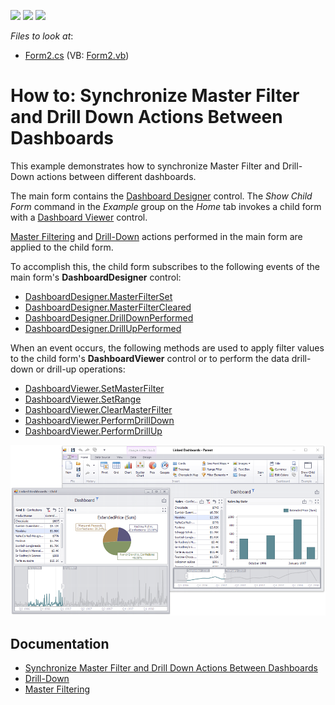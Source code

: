 <!-- default badges list -->
![](https://img.shields.io/endpoint?url=https://codecentral.devexpress.com/api/v1/VersionRange/136464071/18.2.3%2B)
[![](https://img.shields.io/badge/Open_in_DevExpress_Support_Center-FF7200?style=flat-square&logo=DevExpress&logoColor=white)](https://supportcenter.devexpress.com/ticket/details/T830578)
[![](https://img.shields.io/badge/📖_How_to_use_DevExpress_Examples-e9f6fc?style=flat-square)](https://docs.devexpress.com/GeneralInformation/403183)
<!-- default badges end -->
<!-- default file list -->
*Files to look at*:

* [Form2.cs](./CS/WinDashboard_LinkedInteractivity/Form2.cs) (VB: [Form2.vb](./VB/WinDashboard_LinkedInteractivity/Form2.vb))
<!-- default file list end -->

# How to: Synchronize Master Filter and Drill Down Actions Between Dashboards

This example demonstrates how to synchronize Master Filter and Drill-Down actions between different dashboards.

The main form contains the [Dashboard Designer](https://docs.devexpress.com/Dashboard/DevExpress.DashboardWin.DashboardDesigner) control. The _Show Child Form_ command in the _Example_ group on the _Home_ tab invokes a child form with a [Dashboard Viewer](https://docs.devexpress.com/Dashboard/DevExpress.DashboardWin.DashboardViewer) control.

[Master Filtering](https://docs.devexpress.com/Dashboard/15702/creating-dashboards/creating-dashboards-in-the-winforms-designer/interactivity/master-filtering) and 
[Drill-Down](https://docs.devexpress.com/Dashboard/15703/creating-dashboards/creating-dashboards-in-the-winforms-designer/interactivity/drill-down) actions performed in the main form are applied to the child form.

To accomplish this, the child form subscribes to the following events of the main form's **DashboardDesigner** control:

- [DashboardDesigner.MasterFilterSet](https://docs.devexpress.com/Dashboard/DevExpress.DashboardWin.DashboardDesigner.MasterFilterSet)
- [DashboardDesigner.MasterFilterCleared](https://docs.devexpress.com/Dashboard/DevExpress.DashboardWin.DashboardDesigner.MasterFilterCleared)
- [DashboardDesigner.DrillDownPerformed](https://docs.devexpress.com/Dashboard/DevExpress.DashboardWin.DashboardDesigner.DrillDownPerformed)
- [DashboardDesigner.DrillUpPerformed](https://docs.devexpress.com/Dashboard/DevExpress.DashboardWin.DashboardDesigner.DrillUpPerformed)

When an event occurs, the following methods are used to apply filter values to the child form's **DashboardViewer** control or to perform the data drill-down or drill-up operations:

- [DashboardViewer.SetMasterFilter](https://docs.devexpress.com/Dashboard/DevExpress.DashboardWin.DashboardViewer.SetMasterFilter.overloads
)
- [DashboardViewer.SetRange](https://docs.devexpress.com//Dashboard/DevExpress.DashboardWin.DashboardViewer.SetRange.overloads
)
- [DashboardViewer.ClearMasterFilter](https://docs.devexpress.com/Dashboard/DevExpress.DashboardWin.DashboardViewer.ClearMasterFilter(System.String))
- [DashboardViewer.PerformDrillDown](https://docs.devexpress.com/Dashboard/DevExpress.DashboardWin.DashboardViewer.PerformDrillDown.overloads
)
- [DashboardViewer.PerformDrillUp](https://docs.devexpress.com/Dashboard/DevExpress.DashboardWin.DashboardViewer.PerformDrillUp(System.String))


![](images/winforms-dashboard-linked-interactivity.png)

## Documentation

- [Synchronize Master Filter and Drill Down Actions Between Dashboards](https://docs.devexpress.com/Dashboard/400078/)
- [Drill-Down](https://docs.devexpress.com/Dashboard/116913)
- [Master Filtering](https://docs.devexpress.com/Dashboard/116912)

